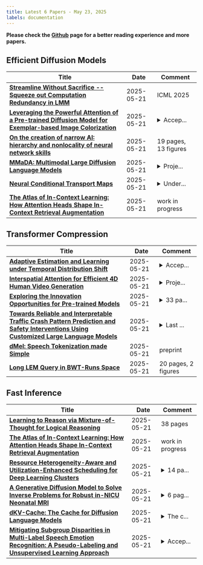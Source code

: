 ```yaml
---
title: Latest 6 Papers - May 23, 2025
labels: documentation
---
```

**Please check the [Github](https://github.com/zezhishao/MTS_Daily_ArXiv) page for a better reading experience and more papers.**

## Efficient Diffusion Models
| **Title** | **Date** | **Comment** |
| --- | --- | --- |
| **[Streamline Without Sacrifice -- Squeeze out Computation Redundancy in LMM](http://arxiv.org/abs/2505.15816v1)** | 2025-05-21 | ICML 2025 |
| **[Leveraging the Powerful Attention of a Pre-trained Diffusion Model for Exemplar-based Image Colorization](http://arxiv.org/abs/2505.15812v1)** | 2025-05-21 | <details><summary>Accep...</summary><p>Accepted to IEEE Transactions on Circuits and Systems for Video Technology (TCSVT)</p></details> |
| **[On the creation of narrow AI: hierarchy and nonlocality of neural network skills](http://arxiv.org/abs/2505.15811v1)** | 2025-05-21 | 19 pages, 13 figures |
| **[MMaDA: Multimodal Large Diffusion Language Models](http://arxiv.org/abs/2505.15809v1)** | 2025-05-21 | <details><summary>Proje...</summary><p>Project: https://github.com/Gen-Verse/MMaDA</p></details> |
| **[Neural Conditional Transport Maps](http://arxiv.org/abs/2505.15808v1)** | 2025-05-21 | <details><summary>Under...</summary><p>Under Review. Supplementary material included in the pdf</p></details> |
| **[The Atlas of In-Context Learning: How Attention Heads Shape In-Context Retrieval Augmentation](http://arxiv.org/abs/2505.15807v1)** | 2025-05-21 | work in progress |

## Transformer Compression
| **Title** | **Date** | **Comment** |
| --- | --- | --- |
| **[Adaptive Estimation and Learning under Temporal Distribution Shift](http://arxiv.org/abs/2505.15803v1)** | 2025-05-21 | <details><summary>Accep...</summary><p>Accepted at ICML 2025</p></details> |
| **[Interspatial Attention for Efficient 4D Human Video Generation](http://arxiv.org/abs/2505.15800v1)** | 2025-05-21 | <details><summary>Proje...</summary><p>Project page: https://dsaurus.github.io/isa4d/</p></details> |
| **[Exploring the Innovation Opportunities for Pre-trained Models](http://arxiv.org/abs/2505.15790v1)** | 2025-05-21 | <details><summary>33 pa...</summary><p>33 pages, 20 figures, 4 tables, DIS</p></details> |
| **[Towards Reliable and Interpretable Traffic Crash Pattern Prediction and Safety Interventions Using Customized Large Language Models](http://arxiv.org/abs/2505.12545v2)** | 2025-05-21 | <details><summary>Last ...</summary><p>Last revised 13 Feb 2025. Under review in Nature portfolio</p></details> |
| **[dMel: Speech Tokenization made Simple](http://arxiv.org/abs/2407.15835v3)** | 2025-05-21 | preprint |
| **[Long LEM Query in BWT-Runs Space](http://arxiv.org/abs/2505.15698v1)** | 2025-05-21 | 20 pages, 2 figures |

## Fast Inference
| **Title** | **Date** | **Comment** |
| --- | --- | --- |
| **[Learning to Reason via Mixture-of-Thought for Logical Reasoning](http://arxiv.org/abs/2505.15817v1)** | 2025-05-21 | 38 pages |
| **[The Atlas of In-Context Learning: How Attention Heads Shape In-Context Retrieval Augmentation](http://arxiv.org/abs/2505.15807v1)** | 2025-05-21 | work in progress |
| **[Resource Heterogeneity-Aware and Utilization-Enhanced Scheduling for Deep Learning Clusters](http://arxiv.org/abs/2503.10918v2)** | 2025-05-21 | <details><summary>14 pa...</summary><p>14 pages, 12 figures, IEEE Transactions on Computers</p></details> |
| **[A Generative Diffusion Model to Solve Inverse Problems for Robust in-NICU Neonatal MRI](http://arxiv.org/abs/2410.21602v2)** | 2025-05-21 | <details><summary>6 pag...</summary><p>6 pages, 4 figures, submitted to ICIP 2025</p></details> |
| **[dKV-Cache: The Cache for Diffusion Language Models](http://arxiv.org/abs/2505.15781v1)** | 2025-05-21 | <details><summary>The c...</summary><p>The code is available at https://github.com/horseee/dKV-Cache</p></details> |
| **[Mitigating Subgroup Disparities in Multi-Label Speech Emotion Recognition: A Pseudo-Labeling and Unsupervised Learning Approach](http://arxiv.org/abs/2505.14449v2)** | 2025-05-21 | <details><summary>Accep...</summary><p>Accepted by InterSpeech 2025. 7 pages including 2 pages of appendix</p></details> |

